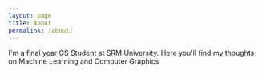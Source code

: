 ```yaml
---
layout: page
title: About
permalink: /about/
---
```


I'm a final year CS Student at SRM University. Here you'll find my thoughts on Machine Learning and Computer Graphics
